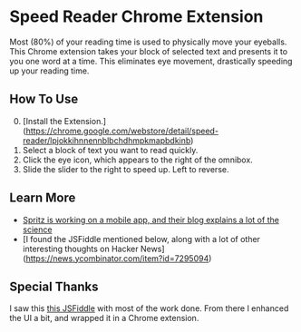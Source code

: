 # Speed Reader Chrome Extension
Most (80%) of your reading time is used to physically move your eyeballs.  This Chrome extension takes your block of selected text and presents it to you one word at a time.  This eliminates eye movement, drastically speeding up your reading time.

## How To Use
0. [Install the Extension.] (https://chrome.google.com/webstore/detail/speed-reader/lpjokkihnnennblbchdhmpkmapbdkinb)
1. Select a block of text you want to read quickly.
2. Click the eye icon, which appears to the right of the omnibox.
3. Slide the slider to the right to speed up.  Left to reverse.

## Learn More

* [Spritz is working on a mobile app, and their blog explains a lot of the science](http://www.spritzinc.com/blog/)
* [I found the JSFiddle mentioned below, along with a lot of other interesting thoughts on Hacker News] (https://news.ycombinator.com/item?id=7295094)

## Special Thanks
I saw this [this JSFiddle](http://jsfiddle.net/vKZLn/1/ "Fiddle") with most of the work done.  From there I enhanced the UI a bit, and wrapped it in a Chrome extension.
